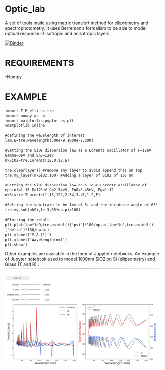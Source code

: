 # Optic_lab
A set of tools made using matrix transfert method for ellipsometry and spectrophotometry. It uses Berreman's formalism to be able to model optical response of isotropic and anisotropic layers.


[![Binder](https://mybinder.org/badge_logo.svg)](https://mybinder.org/v2/gh/Quikim/Optic_lab/master)

# REQUIREMENTS
-Numpy

# EXAMPLE
```
import T_R_elli as tre
import numpy as np
import matplotlib.pyplot as plt
%matplotlib inline

#defining the wavelength of interest
lam,E=tre.wavelength(300e-9,1000e-9,200)

#Setting the SiO2 dispersion law as a Lorentz oscillator of F=12eV Gamma=0eV and En0=12eV
nkSiO2=tre.Lorentz(12,0,12,E)

tre.clearlayer() #remove any layer to avoid append this on top 
tre.my_layer(nkSiO2,100) #Adding a layer of SiO2 of 100 nm 

#Setting the SiO2 dispersion law as a Tauc-Lorentz oscillator of epsinf=1.15 F=122eV C=2.54eV, En0=3.45eV, Eg=1.12
nkSi=tre.TLorentz(1.15,122,2.54,3.45,1.2,E)

#Setting the substrate to be 1mm of Si and the incidence angle of 65°
tre.my_sub(nkSi,1e-3,65*np.pi/180)

#Plotting the result
plt.plot(lam*1e9,tre.psidel()['psi']*180/np.pi,lam*1e9,tre.psidel()['delta']*180/np.pi)
plt.ylabel('Ψ,Δ (°)')
plt.xlabel('Wavelength(nm)')
plt.show()
```


Other examples are available in the form of Jupyter notebooks. An example of Jupyter notebook used to model 1800nm SiO2 on Si (ellipsometry) and Glass (T and R) :
![Alt text](https://raw.githubusercontent.com/Quikim/Optic_lab/master/snapshot.png)

